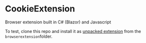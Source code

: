 # CookieExtension

Browser extension built in C# (Blazor) and Javascript



To test, clone this repo and install it as <u>unpacked extension</u> from the `browserextension`folder.
